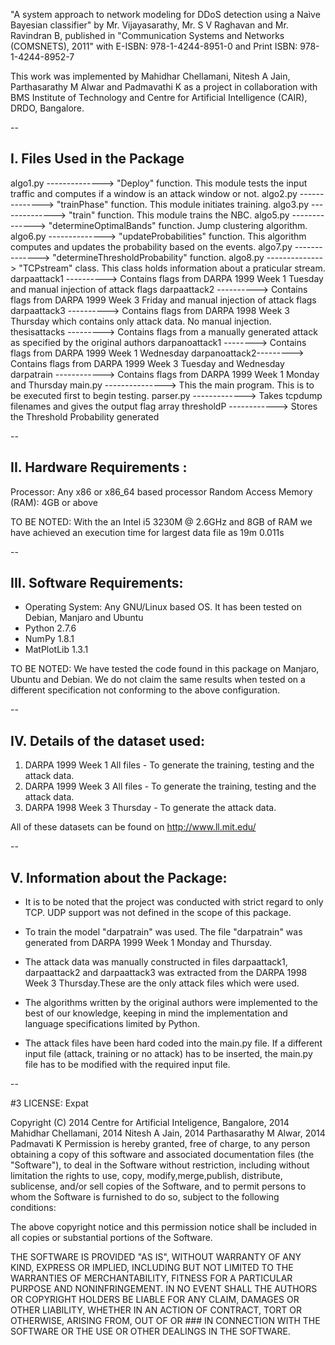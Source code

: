 
 "A system approach to network modeling for DDoS detection using a Naìve Bayesian classifier" by Mr. Vijayasarathy, 
  Mr. S V Raghavan and Mr. Ravindran B, published in  "Communication Systems and Networks (COMSNETS), 2011" 
  with E-ISBN: 978-1-4244-8951-0 and Print ISBN: 978-1-4244-8952-7

  This work was implemented by Mahidhar Chellamani, Nitesh A Jain, Parthasarathy M Alwar and Padmavathi K as a
  project in collaboration with BMS Institute of Technology and Centre for Artificial Intelligence (CAIR), DRDO, Bangalore.

--
## I. Files Used in the Package

algo1.py --------------> "Deploy" function. This module tests the input traffic and computes if a window is an attack window or not.
algo2.py --------------> "trainPhase" function. This module initiates training.
algo3.py --------------> "train" function. This module trains the NBC.
algo5.py --------------> "determineOptimalBands" function. Jump clustering algorithm.
algo6.py --------------> "updateProbabilities" function.  This algorithm computes and updates the probability based on the events.
algo7.py --------------> "determineThresholdProbability" function. 
algo8.py --------------> "TCPstream" class. This class holds information about a praticular stream.
darpaattack1 ----------> Contains flags from DARPA 1999 Week 1 Tuesday and manual injection of attack flags
darpaattack2 ----------> Contains flags from DARPA 1999 Week 3 Friday and manual injection of attack flags
darpaattack3 ----------> Contains flags from DARPA 1998 Week 3 Thursday which contains only attack data. No manual injection.
thesisattacks ---------> Contains flags from a manually generated attack as specified by the original authors
darpanoattack1 --------> Contains flags from DARPA 1999 Week 1 Wednesday
darpanoattack2---------> Contains flags from DARPA 1999 Week 3 Tuesday and Wednesday
darpatrain ------------> Contains flags from DARPA 1999 Week 1 Monday and Thursday
main.py ---------------> This the main program. This is to be executed first to begin testing.
parser.py -------------> Takes tcpdump filenames and gives the output flag array
thresholdP ------------> Stores the Threshold Probability generated 

--

## II. Hardware Requirements : 

Processor: Any x86 or x86_64 based processor
Random Access Memory (RAM): 4GB or above


TO BE NOTED:  With the an Intel i5 3230M @ 2.6GHz and 8GB of RAM we have achieved an execution time for largest data file as 19m 0.011s

--

## III. Software Requirements: 
* Operating System: Any GNU/Linux based OS. It has been tested on Debian, Manjaro and Ubuntu
* Python 2.7.6
* NumPy 1.8.1
* MatPlotLib 1.3.1


TO BE NOTED: We have tested the code found in this package on Manjaro, Ubuntu and Debian. We do not claim the same results when tested 
on a different specification not conforming to the above configuration.

--

## IV. Details of the dataset used:

1. DARPA 1999 Week 1 All files - To generate the training, testing and the attack data.
2. DARPA 1999 Week 3 All files - To generate the training, testing and the attack data.
3. DARPA 1998 Week 3 Thursday  - To generate the attack data.

All of these datasets can be found on http://www.ll.mit.edu/ 

--

## V. Information about the Package:

* It is to be noted that the project was conducted with strict regard to only TCP. UDP support was not defined in the scope of this package.

* To train the model "darpatrain" was used. The file "darpatrain" was generated from DARPA 1999 Week 1 Monday and Thursday.

* The attack data was manually constructed in files darpaattack1, darpaattack2 and darpaattack3 was extracted from the DARPA 1998 Week 3 Thursday.These
are the only attack files which were used.

* The algorithms written by the original authors were implemented to the best of our knowledge, keeping in mind the implementation and language 
specifications limited by Python.

* The attack files have been hard coded into the main.py file. If a different input file (attack, training or no attack) has to be inserted, the main.py file 
has to be modified with the required input file. 

--


#3 LICENSE: Expat

Copyright (C) 2014 Centre for Artificial Inteligence, Bangalore, 
              2014 Mahidhar Chellamani, 
	      2014 Nitesh A Jain, 
              2014 Parthasarathy M Alwar,
              2014 Padmavati K 
 Permission is hereby granted, free of charge, to any person obtaining a copy of this software and associated documentation files (the "Software"), to deal
 in the Software without restriction, including without limitation the rights to use, copy, modify,merge,publish, distribute, sublicense, and/or sell copies
 of the Software, and to permit persons to whom the Software is furnished to do so, subject to the following conditions:

 The above copyright notice and this permission notice shall be included in all copies or substantial portions of the Software.

 THE SOFTWARE IS PROVIDED "AS IS", WITHOUT WARRANTY OF ANY KIND, EXPRESS OR IMPLIED, INCLUDING BUT NOT LIMITED TO THE WARRANTIES OF MERCHANTABILITY, FITNESS 
 FOR A PARTICULAR PURPOSE AND NONINFRINGEMENT. IN NO EVENT SHALL THE AUTHORS OR COPYRIGHT HOLDERS BE LIABLE FOR ANY CLAIM, DAMAGES OR OTHER LIABILITY, WHETHER
 IN AN ACTION OF CONTRACT, TORT OR OTHERWISE, ARISING FROM, OUT OF OR ### IN CONNECTION WITH THE SOFTWARE OR THE USE OR OTHER DEALINGS IN THE SOFTWARE.
